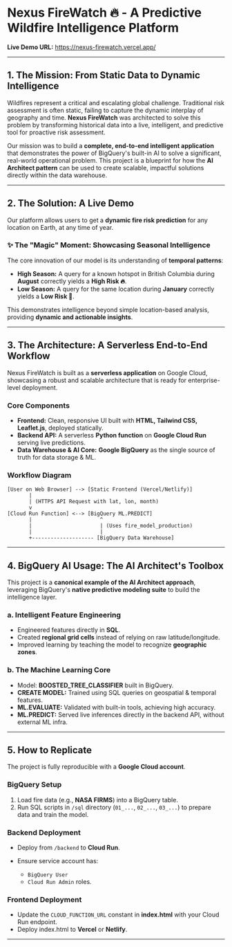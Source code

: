 # Nexus FireWatch 🔥 - A Predictive Wildfire Intelligence Platform

**Live Demo URL:** https://nexus-firewatch.vercel.app/

---

## 1. The Mission: From Static Data to Dynamic Intelligence

Wildfires represent a critical and escalating global challenge. Traditional risk assessment is often static, failing to capture the dynamic interplay of geography and time. **Nexus FireWatch** was architected to solve this problem by transforming historical data into a live, intelligent, and predictive tool for proactive risk assessment.

Our mission was to build a **complete, end-to-end intelligent application** that demonstrates the power of BigQuery's built-in AI to solve a significant, real-world operational problem. This project is a blueprint for how the **AI Architect pattern** can be used to create scalable, impactful solutions directly within the data warehouse.

---

## 2. The Solution: A Live Demo

Our platform allows users to get a **dynamic fire risk prediction** for any location on Earth, at any time of year.

### ✨ The "Magic" Moment: Showcasing Seasonal Intelligence

The core innovation of our model is its understanding of **temporal patterns**:

* **High Season:** A query for a known hotspot in British Columbia during **August** correctly yields a **High Risk 🔥**.
* **Low Season:** A query for the same location during **January** correctly yields a **Low Risk 🌲**.

This demonstrates intelligence beyond simple location-based analysis, providing **dynamic and actionable insights**.

---

## 3. The Architecture: A Serverless End-to-End Workflow

Nexus FireWatch is built as a **serverless application** on Google Cloud, showcasing a robust and scalable architecture that is ready for enterprise-level deployment.

### Core Components

* **Frontend:** Clean, responsive UI built with **HTML, Tailwind CSS, Leaflet.js**, deployed statically.
* **Backend API:** A serverless **Python function** on **Google Cloud Run** serving live predictions.
* **Data Warehouse & AI Core:** **Google BigQuery** as the single source of truth for data storage & ML.

### Workflow Diagram

```
[User on Web Browser] --> [Static Frontend (Vercel/Netlify)]
       |
       | (HTTPS API Request with lat, lon, month)
       v
[Cloud Run Function] <--> [BigQuery ML.PREDICT]
       |                      ^
       |                      | (Uses fire_model_production)
       |                      |
       +-------------------- [BigQuery Data Warehouse]
```

---

## 4. BigQuery AI Usage: The AI Architect's Toolbox

This project is a **canonical example of the AI Architect approach**, leveraging BigQuery's **native predictive modeling suite** to build the intelligence layer.

### a. Intelligent Feature Engineering

* Engineered features directly in **SQL**.
* Created **regional grid cells** instead of relying on raw latitude/longitude.
* Improved learning by teaching the model to recognize **geographic zones**.

### b. The Machine Learning Core

* Model: **BOOSTED\_TREE\_CLASSIFIER** built in BigQuery.
* **CREATE MODEL:** Trained using SQL queries on geospatial & temporal features.
* **ML.EVALUATE:** Validated with built-in tools, achieving high accuracy.
* **ML.PREDICT:** Served live inferences directly in the backend API, without external ML infra.

---

## 5. How to Replicate

The project is fully reproducible with a **Google Cloud account**.

### BigQuery Setup

1. Load fire data (e.g., **NASA FIRMS**) into a BigQuery table.
2. Run SQL scripts in `/sql` directory (`01_...`, `02_...`, `03_...`) to prepare data and train the model.

### Backend Deployment

* Deploy from `/backend` to **Cloud Run**.
* Ensure service account has:

  * `BigQuery User`
  * `Cloud Run Admin` roles.

### Frontend Deployment

* Update the `CLOUD_FUNCTION_URL` constant in **index.html** with your Cloud Run endpoint.
* Deploy index.html to **Vercel** or **Netlify**.

---